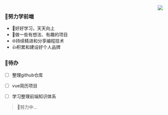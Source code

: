 <img align="right" src="https://github-readme-stats.vercel.app/api?username=mewcoder&show_icons=true&icon_color=CE1D2D&text_color=718096&bg_color=ffffff&hide_title=true" />

### 🚀努力学前端

- 📖好好学习，天天向上
- 🔨做一些有想法、有趣的项目
- 🌐持续精进和分享编程技术
- 👍积累和建设好个人品牌

### 📌待办 
- [ ] 整理github仓库
- [ ] vue简历项目
- [ ] 学习整理前端知识体系


>  🐣努力中...

